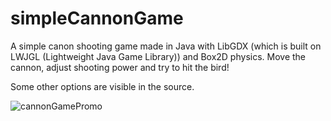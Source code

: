 # simpleCannonGame
A simple canon shooting game made in Java with LibGDX (which is built on LWJGL (Lightweight Java Game Library)) and Box2D physics.
Move the cannon, adjust shooting power and try to hit the bird!

Some other options are visible in the source.

![cannonGamePromo](https://user-images.githubusercontent.com/38191535/209865692-019b476d-a485-4cae-960e-b0e6d2675ca1.png)
